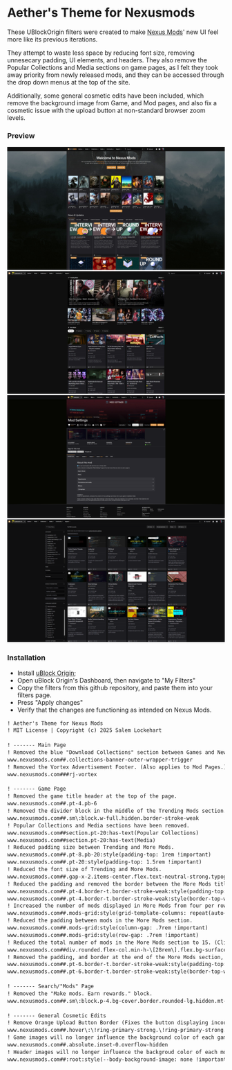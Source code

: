 # Aether's Theme for Nexusmods
These UBlockOrigin filters were created to make [Nexus Mods](https://www.nexusmods.com/)' new UI feel more like its previous iterations.

They attempt to waste less space by reducing font size, removing unnesecary padding, UI elements, and headers. They also remove the Popular Collections and Media sections on game pages, as I felt they took away priority from newly released mods, and they can be accessed through the drop down menus at the top of the site.

Additionally, some general cosmetic edits have been included, which remove the background image from Game, and Mod pages, and also fix a cosmetic issue with the upload button at non-standard browser zoom levels.
### Preview
![Main Page](https://github.com/SalemLockehart/Aethers-Nexus-UI-Edits/blob/main/Before%20&%20After%20Pictures/Main%20Page%20After.jpg?raw=true)
![Game Page](https://github.com/SalemLockehart/Aethers-Nexus-UI-Edits/blob/main/Before%20&%20After%20Pictures/Game%20Page%20After.jpg?raw=true)
![Mod Page](https://github.com/SalemLockehart/Aethers-Nexus-UI-Edits/blob/main/Before%20&%20After%20Pictures/Mod%20Page%20After.png?raw=true)
![Search Page](https://github.com/SalemLockehart/Aethers-Nexus-UI-Edits/blob/main/Before%20&%20After%20Pictures/Search%20Page%20After.png?raw=true)

### Installation
* Install [uBlock Origin](https://ublockorigin.com/);
* Open uBlock Origin's Dashboard, then navigate to "My Filters"
* Copy the filters from this github repository, and paste them into your filters page.
* Press "Apply changes"
* Verify that the changes are functioning as intended on Nexus Mods.

```txt
! Aether's Theme for Nexus Mods
! MIT License | Copyright (c) 2025 Salem Lockehart

! ------- Main Page
! Removed the blue "Download Collections" section between Games and News & Updates
www.nexusmods.com##.collections-banner-outer-wrapper-trigger
! Removed the Vortex Advertisement Footer. (Also applies to Mod Pages.)
www.nexusmods.com###rj-vortex

! ------- Game Page
! Removed the game title header at the top of the page.
www.nexusmods.com##.pt-4.pb-6
! Removed the divider block in the middle of the Trending Mods section.
www.nexusmods.com##.sm\:block.w-full.hidden.border-stroke-weak
! Popular Collections and Media sections have been removed.
www.nexusmods.com##section.pt-20:has-text(Popular Collections)
www.nexusmods.com##section.pt-20:has-text(Media)
! Reduced padding size between Trending and More Mods.
www.nexusmods.com##.pt-8.pb-20:style(padding-top: 1rem !important)
www.nexusmods.com##.pt-20:style(padding-top: 1.5rem !important)
! Reduced the font size of Trending and More Mods.
www.nexusmods.com##.gap-x-2.items-center.flex.text-neutral-strong.typography-heading-sm:style(font-size: .875rem !important)
! Reduced the padding and removed the border between the More Mods title and the section itself.
www.nexusmods.com##.pt-4.border-t.border-stroke-weak:style(padding-top: 0rem !important)
www.nexusmods.com##.pt-4.border-t.border-stroke-weak:style(border-top-width: 0px !important)
! Increased the number of mods displayed in More Mods from four per row to five.
www.nexusmods.com##.mods-grid:style(grid-template-columns: repeat(auto-fill, minmax(14rem, 1fr)) !important)
! Reduced the padding between mods in the More Mods section.
www.nexusmods.com##.mods-grid:style(column-gap: .7rem !important)
www.nexusmods.com##.mods-grid:style(row-gap: .7rem !important)
! Reduced the total number of mods in the More Mods section to 15. (Clicking "View more mods" will show you the 16th mod)
www.nexusmods.com##div.rounded.flex-col.min-h-\[28rem\].flex.bg-surface-low.group\/mod-tile.\@container\/mod-tile:nth-of-type(16)
! Removed the padding, and border at the end of the More Mods section, between the View more mods button.
www.nexusmods.com##.pt-6.border-t.border-stroke-weak:style(padding-top: 0rem !important)
www.nexusmods.com##.pt-6.border-t.border-stroke-weak:style(border-top-width: 0px !important)

! ------- Search/"Mods" Page
! Removed the "Make mods. Earn rewards." block.
www.nexusmods.com##.sm\:block.p-4.bg-cover.border.rounded-lg.hidden.mt-4.bg-creator-weak.border-creator-subdued

! ------- General Cosmetic Edits
! Remove Orange Upload Button Border (Fixes the button displaying incorrectly at non-standard browser zoom levels.)
www.nexusmods.com##.hover\:\!ring-primary-strong.\!ring-primary-strong.hover\:text-neutral-strong.text-neutral-moderate.hover\:ring-stroke-strong.ring-stroke-moderate.ring-1.hover-overlay.cursor-pointer.min-w-24.px-3.min-h-9.before\:rounded.rounded.items-center.justify-center.flex.\[\&\>\*\:first-child\]\:relative.whitespace-nowrap.transition.relative:style(--tw-ring-shadow: var(--tw-ring-inset) 0 0 0 calc(0px + var(--tw-ring-offset-width)) var(--tw-ring-color) !important)
! Game images will no longer influence the background color of each game page.
www.nexusmods.com##.absolute.inset-0.overflow-hidden
! Header images will no longer influence the backgroud color of each mod page.
www.nexusmods.com##:root:style(--body-background-image: none !important;)
```
